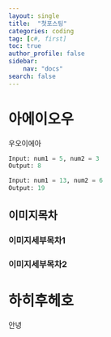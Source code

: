 ```yaml
---
layout: single
title:  "첫포스팅"
categories: coding 
tag: [c#, first]
toc: true
author_profile: false
sidebar:
    nav: "docs"
search: false
---
```


# 아에이오우

우오이에아


```python
Input: num1 = 5, num2 = 3
Output: 8

Input: num1 = 13, num2 = 6
Output: 19
```

## 이미지목차

### 이미지세부목차1



### 이미지세부목차2





# 하히후헤호

안녕



